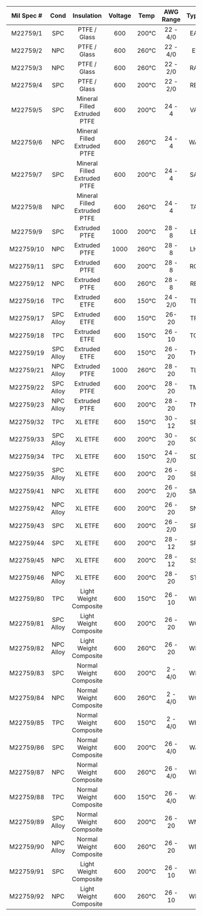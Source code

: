 | Mil Spec # |    Cond   |          Insulation          | Voltage |   Temp  | AWG Range | Type |
|:----------:|:---------:|:----------------------------:|:-------:|:-------:|:---------:|:----:|
|  M22759/1  |    SPC    |         PTFE / Glass         |   600   |  200°C  |  22 - 4/0 |  EA  |
|  M22759/2  |    NPC    |         PTFE / Glass         |   600   |  260°C  |  22 - 4/0 |   E  |
|  M22759/3  |    NPC    |         PTFE / Glass         |   600   |  260°C  |  22 - 2/0 |  RA  |
|  M22759/4  |    SPC    |         PTFE / Glass         |   600   |  200°C  |  22 - 2/0 |  RB  |
|  M22759/5  |    SPC    | Mineral Filled Extruded PTFE |   600   |  200°C  |   24 - 4  |  VA  |
|  M22759/6  |    NPC    | Mineral Filled Extruded PTFE |   600   |  260°C  |   24 - 4  |  WA  |
|  M22759/7  |    SPC    | Mineral Filled Extruded PTFE |   600   |  200°C  |   24 - 4  |  SA  |
|  M22759/8  |    NPC    | Mineral Filled Extruded PTFE |   600   |  260°C  |   24 - 4  |  TA  |
|  M22759/9  |    SPC    |         Extruded PTFE        |   1000  |  200°C  |   28 - 8  |  LE  |
|  M22759/10 |    NPC    |         Extruded PTFE        |   1000  |  260°C  |   28 - 8  |  LH  |
|  M22759/11 |    SPC    |         Extruded PTFE        |   600   |  200°C  |   28 - 8  |  RC  |
|  M22759/12 |    NPC    |         Extruded PTFE        |   600   |  260°C  |   28 - 8  |  RE  |
|  M22759/16 |    TPC    |         Extruded ETFE        |   600   |  150°C  |  24 - 2/0 |  TE  |
|  M22759/17 | SPC Alloy |         Extruded ETFE        |   600   |  150°C  |   26-20   |  TF  |
|  M22759/18 |    TPC    |         Extruded ETFE        |   600   |  150°C  |  26 - 10  |  TG  |
|  M22759/19 | SPC Alloy |         Extruded ETFE        |   600   |  150°C  |  26 - 20  |  TH  |
|  M22759/21 | NPC Alloy |         Extruded PTFE        |   1000  |  260°C  |  28 - 20  |  TL  |
|  M22759/22 | SPC Alloy |         Extruded PTFE        |   600   |  200°C  |  28 - 20  |  TM  |
|  M22759/23 | NPC Alloy |         Extruded PTFE        |   600   |  200°C  |  28 - 20  |  TN  |
|  M22759/32 |    TPC    |            XL ETFE           |   600   |  150°C  |  30 - 12  |  SB  |
|  M22759/33 | SPC Alloy |            XL ETFE           |   600   |  200°C  |  30 - 20  |  SC  |
|  M22759/34 |    TPC    |            XL ETFE           |   600   |  150°C  |  24 - 2/0 |  SD  |
|  M22759/35 | SPC Alloy |            XL ETFE           |   600   |  200°C  |  26 - 20  |  SE  |
|  M22759/41 |    NPC    |            XL ETFE           |   600   |  200°C  |  26 - 2/0 |  SM  |
|  M22759/42 | NPC Alloy |            XL ETFE           |   600   |  200°C  |  26 - 20  |  SN  |
|  M22759/43 |    SPC    |            XL ETFE           |   600   |  200°C  |  26 - 2/0 |  SP  |
|  M22759/44 |    SPC    |            XL ETFE           |   600   |  200°C  |  28 - 12  |  SR  |
|  M22759/45 |    NPC    |            XL ETFE           |   600   |  200°C  |  28 - 12  |  SS  |
|  M22759/46 | NPC Alloy |            XL ETFE           |   600   |  200°C  |  28 - 20  |  ST  |
|  M22759/80 |    TPC    |    Light Weight Composite    |   600   | 150°C   |  26 - 10  |  WB  |
|  M22759/81 | SPC Alloy |    Light Weight Composite    |   600   | 200°C   |  26 - 20  |  WC  |
|  M22759/82 | NPC Alloy |    Light Weight Composite    |   600   | 260°C   |  26 - 20  |  WE  |
|  M22759/83 |    SPC    |    Normal Weight Composite   |   600   | 200°C   |  2 - 4/0  |  WF  |
|  M22759/84 |    NPC    |    Normal Weight Composite   |   600   | 260°C   |  2 - 4/0  |  WG  |
|  M22759/85 |    TPC    |    Normal Weight Composite   |   600   | 150°C   |  2 - 4/0  |  WH  |
|  M22759/86 |    SPC    |    Normal Weight Composite   |   600   |  200°C  |  26 - 4/0 |  WJ  |
|  M22759/87 |    NPC    |    Normal Weight Composite   |   600   | 260°C   |  26 - 4/0 |  WK  |
|  M22759/88 |    TPC    |    Normal Weight Composite   |   600   | 150°C   |  26 - 4/0 |  WL  |
|  M22759/89 | SPC Alloy |    Normal Weight Compsoite   |   600   |  200°C  |  26 - 20  |  WM  |
|  M22759/90 | NPC Alloy |    Normal Weight Composite   |   600   | 260°C   |  26 - 20  |  WN  |
|  M22759/91 |    SPC    |    Light Weight Composite    |   600   | 200°C   |  26 - 10  |  WP  |
|  M22759/92 |    NPC    |    Light Weight Composite    |   600   | 260°C   |  26 - 10  |  WR  |
